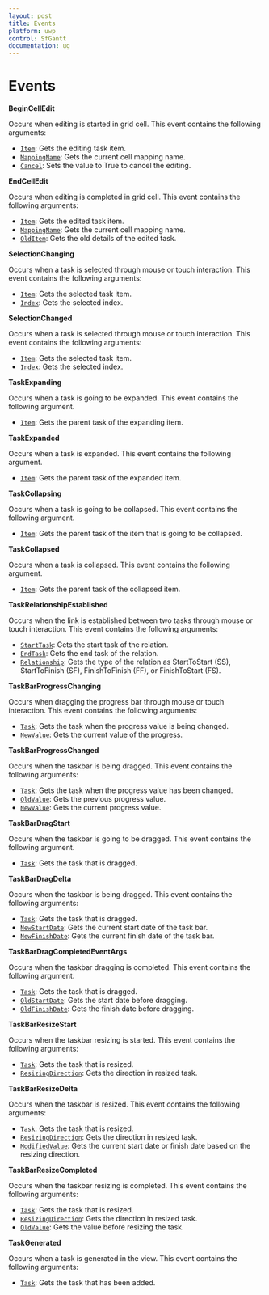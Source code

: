 ```yaml
---
layout: post
title: Events
platform: uwp
control: SfGantt
documentation: ug
---
```


# Events

**BeginCellEdit**

Occurs when editing is started in grid cell. This event contains the following arguments:

* [`Item`](https://help.syncfusion.com/cr/cref_files/uwp/Syncfusion.SfGantt.UWP~Syncfusion.UI.Xaml.Gantt.BeginCellEditEventArgs~Item.html): Gets the editing task item.
* [`MappingName`](https://help.syncfusion.com/cr/cref_files/uwp/Syncfusion.SfGantt.UWP~Syncfusion.UI.Xaml.Gantt.BeginCellEditEventArgs~MappingName.html): Gets the current cell mapping name.
* [`Cancel`](https://help.syncfusion.com/cr/cref_files/uwp/Syncfusion.SfGantt.UWP~Syncfusion.UI.Xaml.Gantt.BeginCellEditEventArgs~IsCancel.html): Sets the value to True to cancel the editing.

**EndCellEdit**

Occurs when editing is completed in grid cell. This event contains the following arguments:

* [`Item`](https://help.syncfusion.com/cr/cref_files/uwp/Syncfusion.SfGantt.UWP~Syncfusion.UI.Xaml.Gantt.EndCellEditEventArgs~Item.html): Gets the edited task item.
* [`MappingName`](https://help.syncfusion.com/cr/cref_files/uwp/Syncfusion.SfGantt.UWP~Syncfusion.UI.Xaml.Gantt.EndCellEditEventArgs~MappingName.html): Gets the current cell mapping name.
* [`OldItem`](https://help.syncfusion.com/cr/cref_files/uwp/Syncfusion.SfGantt.UWP~Syncfusion.UI.Xaml.Gantt.EndCellEditEventArgs~OldItem.html): Gets the old details of the edited task.

**SelectionChanging**

Occurs when a task is selected through mouse or touch interaction. This event contains the following arguments:

* [`Item`](https://help.syncfusion.com/cr/cref_files/uwp/Syncfusion.SfGantt.UWP~Syncfusion.UI.Xaml.Gantt.SelectionChangingEventArgs~Item.html): Gets the selected task item.
* [`Index`](https://help.syncfusion.com/cr/cref_files/uwp/Syncfusion.SfGantt.UWP~Syncfusion.UI.Xaml.Gantt.SelectionChangingEventArgs~Index.html):  Gets the selected index.

**SelectionChanged**

Occurs when a task is selected through mouse or touch interaction. This event contains the following arguments:

* [`Item`](https://help.syncfusion.com/cr/cref_files/uwp/Syncfusion.SfGantt.UWP~Syncfusion.UI.Xaml.Gantt.SelectionChangedEventArgs~Item.html): Gets the selected task item.
* [`Index`](https://help.syncfusion.com/cr/cref_files/uwp/Syncfusion.SfGantt.UWP~Syncfusion.UI.Xaml.Gantt.SelectionChangedEventArgs~Index.html):  Gets the selected index.

**TaskExpanding**

Occurs when a task is going to be expanded. This event contains the following argument.

* [`Item`](https://help.syncfusion.com/cr/cref_files/uwp/Syncfusion.SfGantt.UWP~Syncfusion.UI.Xaml.Gantt.TaskExpandingEventArgs~Item.html): Gets the parent task of the expanding item.

**TaskExpanded**

Occurs when a task is expanded. This event contains the following argument.

* [`Item`](https://help.syncfusion.com/cr/cref_files/uwp/Syncfusion.SfGantt.UWP~Syncfusion.UI.Xaml.Gantt.TaskExpandedEventArgs~Item.html): Gets the parent task of the expanded item.

**TaskCollapsing**

Occurs when a task is going to be collapsed. This event contains the following argument.

* [`Item`](https://help.syncfusion.com/cr/cref_files/uwp/Syncfusion.SfGantt.UWP~Syncfusion.UI.Xaml.Gantt.TaskCollapsingEventArgs~Item.html): Gets the parent task of the item that is going to be collapsed.

**TaskCollapsed**

Occurs when a task is collapsed. This event contains the following argument.

* [`Item`](https://help.syncfusion.com/cr/cref_files/uwp/Syncfusion.SfGantt.UWP~Syncfusion.UI.Xaml.Gantt.TaskCollapsedEventArgs~Item.html): Gets the parent task of the collapsed item.

**TaskRelationshipEstablished**

Occurs when the link is established between two tasks through mouse or touch interaction. This event contains the following arguments:

* [`StartTask`](https://help.syncfusion.com/cr/cref_files/uwp/Syncfusion.SfGantt.UWP~Syncfusion.UI.Xaml.Gantt.TaskRelationshipEventArgs~StartTask.html): Gets the start task of the relation.
* [`EndTask`](https://help.syncfusion.com/cr/cref_files/uwp/Syncfusion.SfGantt.UWP~Syncfusion.UI.Xaml.Gantt.TaskRelationshipEventArgs~EndTask.html): Gets the end task of the relation.
* [`Relationship`](https://help.syncfusion.com/cr/cref_files/uwp/Syncfusion.SfGantt.UWP~Syncfusion.UI.Xaml.Gantt.TaskRelationshipEventArgs~Relationship.html): Gets the type of the relation as StartToStart (SS), StartToFinish (SF), FinishToFinish (FF), or FinishToStart (FS).

**TaskBarProgressChanging**

Occurs when dragging the progress bar through mouse or touch interaction. This event contains the following arguments:

* [`Task`](https://help.syncfusion.com/cr/cref_files/uwp/Syncfusion.SfGantt.UWP~Syncfusion.UI.Xaml.Gantt.TaskBarProgressChangingEventArgs~Task.html): Gets the task when the progress value is being changed.
* [`NewValue`](https://help.syncfusion.com/cr/cref_files/uwp/Syncfusion.SfGantt.UWP~Syncfusion.UI.Xaml.Gantt.TaskBarProgressChangingEventArgs~NewValue.html): Gets the current value of the progress.

**TaskBarProgressChanged**

Occurs when the taskbar is being dragged. This event contains the following arguments:

* [`Task`](https://help.syncfusion.com/cr/cref_files/uwp/Syncfusion.SfGantt.UWP~Syncfusion.UI.Xaml.Gantt.TaskBarProgressChangedEventArgs~Task.html): Gets the task when the progress value has been changed.
* [`OldValue`](https://help.syncfusion.com/cr/cref_files/uwp/Syncfusion.SfGantt.UWP~Syncfusion.UI.Xaml.Gantt.TaskBarProgressChangedEventArgs~OldValue.html): Gets the previous progress value.
* [`NewValue`](https://help.syncfusion.com/cr/cref_files/uwp/Syncfusion.SfGantt.UWP~Syncfusion.UI.Xaml.Gantt.TaskBarProgressChangedEventArgs~NewValue.html): Gets the current progress value.

**TaskBarDragStart**

Occurs when the taskbar is going to be dragged. This event contains the following argument.

* [`Task`](https://help.syncfusion.com/cr/cref_files/uwp/Syncfusion.SfGantt.UWP~Syncfusion.UI.Xaml.Gantt.TaskBarDragStartEventArgs~Task.html): Gets the task that is dragged.

**TaskBarDragDelta**

Occurs when the taskbar is being dragged. This event contains the following arguments:

* [`Task`](https://help.syncfusion.com/cr/cref_files/uwp/Syncfusion.SfGantt.UWP~Syncfusion.UI.Xaml.Gantt.TaskBarDragDeltaEventArgs~Task.html): Gets the task that is dragged.
* [`NewStartDate`](https://help.syncfusion.com/cr/cref_files/uwp/Syncfusion.SfGantt.UWP~Syncfusion.UI.Xaml.Gantt.TaskBarDragDeltaEventArgs~NewStartDate.html): Gets the current start date of the task bar.
* [`NewFinishDate`](https://help.syncfusion.com/cr/cref_files/uwp/Syncfusion.SfGantt.UWP~Syncfusion.UI.Xaml.Gantt.TaskBarDragDeltaEventArgs~NewFinishDate.html): Gets the current finish date of the task bar.

**TaskBarDragCompletedEventArgs**

Occurs when the taskbar dragging is completed. This event contains the following argument.

* [`Task`](https://help.syncfusion.com/cr/cref_files/uwp/Syncfusion.SfGantt.UWP~Syncfusion.UI.Xaml.Gantt.TaskBarDragCompletedEventArgs~Task.html): Gets the task that is dragged.
* [`OldStartDate`](https://help.syncfusion.com/cr/cref_files/uwp/Syncfusion.SfGantt.UWP~Syncfusion.UI.Xaml.Gantt.TaskBarDragCompletedEventArgs~OldStartDate.html): Gets the start date before dragging.
* [`OldFinishDate`](https://help.syncfusion.com/cr/cref_files/uwp/Syncfusion.SfGantt.UWP~Syncfusion.UI.Xaml.Gantt.TaskBarDragCompletedEventArgs~OldFinishDate.html): Gets the finish date before dragging.

**TaskBarResizeStart**

Occurs when the taskbar resizing is started. This event contains the following arguments:

* [`Task`](https://help.syncfusion.com/cr/cref_files/uwp/Syncfusion.SfGantt.UWP~Syncfusion.UI.Xaml.Gantt.TaskBarResizeStartEventArgs~Task.html): Gets the task that is resized.
* [`ResizingDirection`](https://help.syncfusion.com/cr/cref_files/uwp/Syncfusion.SfGantt.UWP~Syncfusion.UI.Xaml.Gantt.TaskBarResizeStartEventArgs~ResizingDirection.html): Gets the direction in resized task.

**TaskBarResizeDelta**

Occurs when the taskbar is resized. This event contains the following arguments:

* [`Task`](https://help.syncfusion.com/cr/cref_files/uwp/Syncfusion.SfGantt.UWP~Syncfusion.UI.Xaml.Gantt.TaskBarResizeDeltaEventArgs~Task.html): Gets the task that is resized.
* [`ResizingDirection`](https://help.syncfusion.com/cr/cref_files/uwp/Syncfusion.SfGantt.UWP~Syncfusion.UI.Xaml.Gantt.TaskBarResizeDeltaEventArgs~ResizingDirection.html): Gets the direction in resized task.
* [`ModifiedValue`](https://help.syncfusion.com/cr/cref_files/uwp/Syncfusion.SfGantt.UWP~Syncfusion.UI.Xaml.Gantt.TaskBarResizeDeltaEventArgs~ModifiedValue.html): Gets the current start date or finish date based on the resizing direction.

**TaskBarResizeCompleted**

Occurs when the taskbar resizing is completed. This event contains the following arguments:

* [`Task`](https://help.syncfusion.com/cr/cref_files/uwp/Syncfusion.SfGantt.UWP~Syncfusion.UI.Xaml.Gantt.TaskBarResizeCompletedEventArgs~Task.html): Gets the task that is resized.
* [`ResizingDirection`](https://help.syncfusion.com/cr/cref_files/uwp/Syncfusion.SfGantt.UWP~Syncfusion.UI.Xaml.Gantt.TaskBarResizeCompletedEventArgs~ResizingDirection.html): Gets the direction in resized task.
* [`OldValue`](https://help.syncfusion.com/cr/cref_files/uwp/Syncfusion.SfGantt.UWP~Syncfusion.UI.Xaml.Gantt.TaskBarResizeCompletedEventArgs~OldValue.html): Gets the value before resizing the task.


**TaskGenerated**

Occurs when a task is generated in the view. This event contains the following arguments:

* [`Task`](https://help.syncfusion.com/cr/cref_files/uwp/Syncfusion.SfGantt.UWP~Syncfusion.UI.Xaml.Gantt.TaskEventArgs~Task.html): Gets the task that has been added.